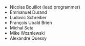 * Nicolas Bouillot (lead programmer)
* Emmanuel Durand
* Ludovic Schreiber
* François Ubald Brien
* Michal Seta
* Mike Wozniewski
* Alexandre Quessy
